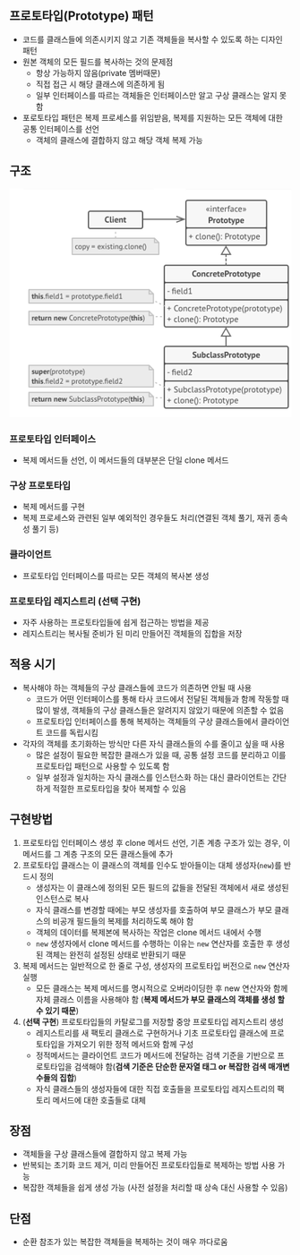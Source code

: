 ## 프로토타입(Prototype) 패턴
- 코드를 클래스들에 의존시키지 않고 기존 객체들을 복사할 수 있도록 하는 디자인 패턴
- 원본 객체의 모든 필드를 복사하는 것의 문제점
  - 항상 가능하지 않음(private 멤버때문)
  - 직접 접근 시 해당 클래스에 의존하게 됨
  - 일부 인터페이스를 따르는 객체들은 인터페이스만 알고 구상 클래스는 알지 못함
- 포로토타입 패턴은 복제 프로세스를 위임받음, 복제를 지원하는 모든 객체에 대한 공통 인터페이스를 선언
  - 객체의 클래스에 결합하지 않고 해당 객체 복제 가능

## 구조
![img.png](img.png)
### 프로토타입 인터페이스
- 복제 메서드들 선언, 이 메서드들의 대부분은 단일 clone 메서드

### 구상 프로토타입
- 복제 메서드를 구현 
- 복제 프로세스와 관련된 일부 예외적인 경우들도 처리(연결된 객체 풀기, 재귀 종속성 풀기 등)

### 클라이언트
- 프로토타입 인터페이스를 따르는 모든 객체의 복사본 생성

### 프로토타입 레지스트리 (선택 구현)
- 자주 사용하는 프로토타입들에 쉽게 접근하는 방법을 제공
- 레지스트리는 복사될 준비가 된 미리 만들어진 객체들의 집합을 저장

## 적용 시기
- 복사해야 하는 객체들의 구상 클래스들에 코드가 의존하면 안될 때 사용
  - 코드가 어떤 인터페이스를 통해 타사 코드에서 전달된 객체들과 함께 작동할 때 많이 발생, 객체들의 구상 클래스들은 알려지지 않았기 때문에 의존할 수 없음
  - 프로토타입 인터페이스를 통해 복제하는 객체들의 구상 클래스들에서 클라이언트 코드를 독립시킴
- 각자의 객체를 초기화하는 방식만 다른 자식 클래스들의 수를 줄이고 싶을 때 사용
  - 많은 설정이 필요한 복잡한 클래스가 있을 때, 공통 설정 코드를 분리하고 이를 프로토타입 패턴으로 사용할 수 있도록 함
  - 일부 설정과 일치하는 자식 클래스를 인스턴스화 하는 대신 클라이언트는 간단하게 적절한 프로토타입을 찾아 복제할 수 있음

## 구현방법
1. 프로토타입 인터페이스 생성 후 clone 메서드 선언, 기존 계층 구조가 있는 경우, 이 메서드를 그 계층 구조의 모든 클래스들에 추가
2. 프로토타입 클래스는 이 클래스의 객체를 인수도 받아들이는 대체 생성자(`new`)를 반드시 정의
   - 생성자는 이 클래스에 정의된 모든 필드의 값들을 전달된 객체에서 새로 생성된 인스턴스로 복사
   - 자식 클래스를 변경할 때에는 부모 생성자를 호출하여 부모 클래스가 부모 클래스의 비공개 필드들의 복제를 처리하도록 해야 함
   - 객체의 데이터를 복제본에 복사하는 작업은 clone 메서드 내에서 수행
   - `new` 생성자에서 clone 메서드를 수행하는 이유는 `new` 연산자를 호출한 후 생성된 객체는 완전히 설정된 상태로 반환되기 때문
3. 복제 메서드는 일반적으로 한 줄로 구성, 생성자의 프로토타입 버전으로 `new` 연산자 실행
   - 모든 클래스는 복제 메서드를 명시적으로 오버라이딩한 후 new 연산자와 함께 자체 클래스 이름을 사용해야 함 (**복제 메서드가 부모 클래스의 객체를 생성 할 수 있기 때문**)
4. (**선택 구현**) 프로토타입들의 카탈로그를 저장할 중앙 프로토타입 레지스트리 생성
   - 레지스트리를 새 팩토리 클래스로 구현하거나 기초 프로토타입 클래스에 프로토타입을 가져오기 위한 정적 메서드와 함께 구성
   - 정적메서드는 클라이언트 코드가 메서드에 전달하는 검색 기준을 기반으로 프로토타입을 검색해야 함(**검색 기준은 단순한 문자열 태그 or 복잡한 검색 매개변수들의 집합**)
   - 자식 클래스들의 생성자들에 대한 직접 호출들을 프로토타입 레지스트리의 팩토리 메서드에 대한 호출들로 대체

## 장점
- 객체들을 구상 클래스들에 결합하지 않고 복제 가능
- 반복되는 초기화 코드 제거, 미리 만들어진 프로토타입들로 복제하는 방법 사용 가능
- 복잡한 객체들을 쉽게 생성 가능 (사전 설정을 처리할 때 상속 대신 사용할 수 있음)

## 단점 
- 순환 참조가 있는 복잡한 객체들을 복제하는 것이 매우 까다로움
